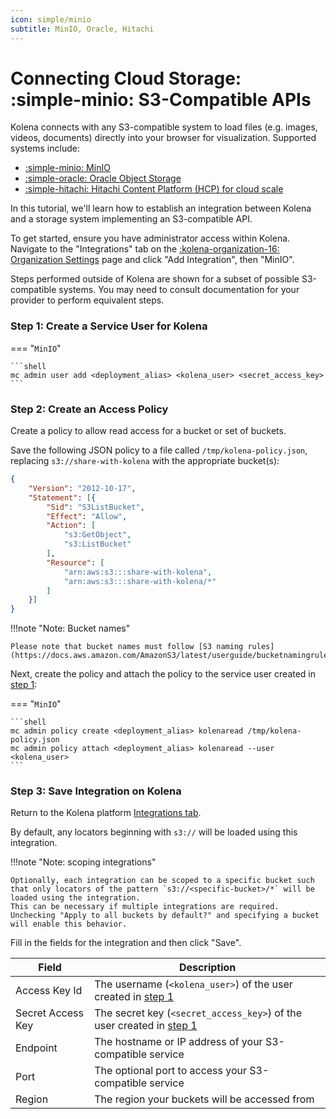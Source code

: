 ```yaml
---
icon: simple/minio
subtitle: MinIO, Oracle, Hitachi
---
```


# Connecting Cloud Storage: <nobr>:simple-minio: S3-Compatible APIs</nobr>

Kolena connects with any S3-compatible system to load files (e.g. images, videos, documents) directly into your browser
for visualization. Supported systems include:

- [:simple-minio: MinIO](https://min.io)
- [:simple-oracle: Oracle Object Storage](https://docs.oracle.com/en-us/iaas/Content/Object/Tasks/s3compatibleapi.htm)
- [:simple-hitachi: Hitachi Content Platform (HCP) for cloud scale](https://knowledge.hitachivantara.com/Documents/Storage/HCP_for_Cloud_Scale)

In this tutorial, we'll learn how to establish an integration between Kolena and a storage system implementing an
S3-compatible API.

To get started, ensure you have administrator access within Kolena.
Navigate to the "Integrations" tab on the
[:kolena-organization-16: Organization Settings](https://app.kolena.io/redirect/organization?tab=integrations)
page and click "Add Integration", then "MinIO".

Steps performed outside of Kolena are shown for a subset of possible S3-compatible systems.
You may need to consult documentation for your provider to perform equivalent steps.

### Step 1: Create a Service User for Kolena

=== "`MinIO`"

    ```shell
    mc admin user add <deployment_alias> <kolena_user> <secret_access_key>
    ```

### Step 2: Create an Access Policy

Create a policy to allow read access for a bucket or set of buckets.

Save the following JSON policy to a file called `/tmp/kolena-policy.json`,
replacing `s3://share-with-kolena` with the appropriate bucket(s):

```json
{
    "Version": "2012-10-17",
    "Statement": [{
        "Sid": "S3ListBucket",
        "Effect": "Allow",
        "Action": [
            "s3:GetObject",
            "s3:ListBucket"
        ],
        "Resource": [
            "arn:aws:s3:::share-with-kolena",
            "arn:aws:s3:::share-with-kolena/*"
        ]
    }]
}
```

!!!note "Note: Bucket names"

    Please note that bucket names must follow [S3 naming rules](https://docs.aws.amazon.com/AmazonS3/latest/userguide/bucketnamingrules.html)

Next, create the policy and attach the policy to the service user created in [step 1](#step-1-create-a-service-user-for-kolena):

=== "`MinIO`"

    ```shell
    mc admin policy create <deployment_alias> kolenaread /tmp/kolena-policy.json
    mc admin policy attach <deployment_alias> kolenaread --user <kolena_user>
    ```

### Step 3: Save Integration on Kolena

Return to the Kolena platform [Integrations tab](https://app.kolena.io/redirect/organization?tab=integrations).

By default, any locators beginning with `s3://` will be loaded using this integration.

!!!note "Note: scoping integrations"

    Optionally, each integration can be scoped to a specific bucket such that only locators of the pattern `s3://<specific-bucket>/*` will be loaded using the integration.
    This can be necessary if multiple integrations are required.
    Unchecking "Apply to all buckets by default?" and specifying a bucket will enable this behavior.

Fill in the fields for the integration and then click "Save".

| Field | Description |
|---|---|
| Access Key Id | The username (`<kolena_user>`) of the user created in [step 1](#step-1-create-a-service-user-for-kolena) |
| Secret Access Key | The secret key (`<secret_access_key>`) of the user created in [step 1](#step-1-create-a-service-user-for-kolena) |
| Endpoint | The hostname or IP address of your S3-compatible service |
| Port | The optional port to access your S3-compatible service |
| Region | The region your buckets will be accessed from |
